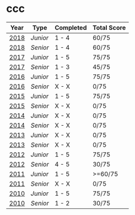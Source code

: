 # ccc

| **Year**  |  **Type**  |  **Completed**  | **Total Score**
|---|---|---|---
| [2018](../master/2018) |  *Junior* | 1 - 4  | 60/75
| [2018](../master/2018) |  *Senior* | 1 - 4  | 60/75
| [2017](../master/2017) |  *Junior* | 1 - 5  | 75/75
| [2017](../master/2017) |  *Senior* | 1 - 3  | 45/75
| [2016](../master/2016) |  *Junior* | 1 - 5  | 75/75
| [2016](../master/2016) |  *Senior* | X - X  | 0/75
| [2015](../master/2015) |  *Junior* | 1 - 5  | 75/75
| [2015](../master/2015) |  *Senior* | X - X  | 0/75
| [2014](../master/2014) |  *Junior* | X - X  | 0/75
| [2014](../master/2014) |  *Senior* | X - X  | 0/75
| [2013](../master/2013) |  *Junior* | X - X  | 0/75
| [2013](../master/2013) |  *Senior* | X - X  | 0/75
| [2012](../master/2012) |  *Junior* | 1 - 5  | 75/75
| [2012](../master/2012) |  *Senior* | 4 - 5  | 30/75
| [2011](../master/2011) |  *Junior* | 1 - 5  | >=60/75
| [2011](../master/2011) |  *Senior* | X - X  | 0/75
| [2010](../master/2010) |  *Junior* | 1 - 5  | 75/75
| [2010](../master/2010) |  *Senior* | 1 - 2  | 30/75
